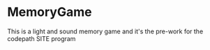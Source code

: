 # MemoryGame
This is a light and sound memory game and it's the pre-work for the codepath SITE program
